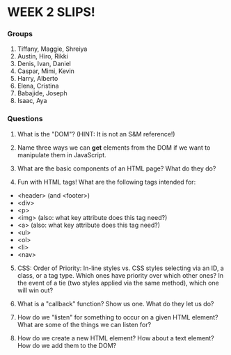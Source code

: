 # WEEK 2 SLIPS!

### Groups

1. Tiffany, Maggie, Shreiya
2. Austin, Hiro, Rikki
3. Denis, Ivan, Daniel
4. Caspar, Mimi, Kevin
5. Harry, Alberto
6. Elena, Cristina
7. Babajide, Joseph
8. Isaac, Aya

### Questions

1. What is the "DOM"? (HINT: It is not an S&M reference!)

2. Name three ways we can **get** elements from the DOM if we want to manipulate them in JavaScript.

3. What are the basic components of an HTML page? What do they do?

4. Fun with HTML tags! What are the following tags intended for:
  * \<header\> (and \<footer\>)
  * \<div\>
  * \<p\>
  * \<img\> (also: what key attribute does this tag need?)
  * \<a\> (also: what key attribute does this tag need?)
  * \<ul\>
  * \<ol\>
  * \<li\>
  * \<nav\>

5. CSS: Order of Priority: In-line styles vs. CSS styles selecting via an ID, a class, or a tag type. Which ones have priority over which other ones? In the event of a tie (two styles applied via the same method), which one will win out?

6. What is a "callback" function? Show us one. What do they let us do?

7. How do we "listen" for something to occur on a given HTML element? What are some of the things we can listen for?

8. How do we create a new HTML element? How about a text element? How do we add them to the DOM?
